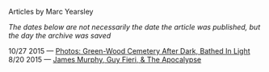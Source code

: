 Articles by Marc Yearsley

*The dates below are not necessarily the date the article was published, but the day the archive was saved*

10/27 2015 — [Photos: Green-Wood Cemetery After Dark, Bathed In Light ](https://web.archive.org/web/20151027040819/http://gothamist.com/2015/10/26/greenwood_cemetery_halloween.php)  
8/20 2015 — [James Murphy, Guy Fieri, &amp; The Apocalypse](https://web.archive.org/web/20150820124039/http://gothamist.com/2015/08/19/james_murphy_guy_fieri_the_apocalyp.php)  
